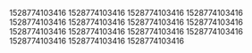 1528774103416
1528774103416
1528774103416
1528774103416
1528774103416
1528774103416
1528774103416
1528774103416
1528774103416
1528774103416
1528774103416
1528774103416
1528774103416
1528774103416
1528774103416